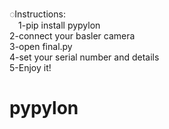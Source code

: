 
◌Instructions:<br />
  &emsp;1-pip install pypylon <br />
  2-connect your basler camera <br />
  3-open final.py <br />
  4-set your serial number and details <br />
  5-Enjoy it! <br />

# pypylon
